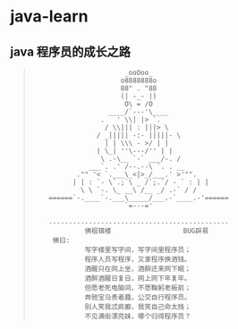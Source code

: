 # java-learn

## java 程序员的成长之路

>                            _ooOoo_
>                           o8888888o
>                           88" . "88
>                           (| -_- |)
>                            O\ = /O
>                        ____/`---'\____
>                      .   ' \\| |> `.
>                       / \\||| : |||> \
>                     / _||||| -:- |||||- \
>                       | | \\\ - >/ | |
>                     | \_| ''\---/'' | |
>                      \ .-\__ `-` ___/-. /
>                   ___`. .' /--.--\ `. . __
>                ."" '< `.___\_<|>_/___.' >'"".
>               | | : `- \`.;`\ _ /`;.`/ - ` : | |
>                 \ \ `-. \_ __\ /__ _/ .-` / /
>         ======`-.____`-.___\_____/___.-`____.-'======
>                            `=---='
>
>         .............................................
>                  佛祖镇楼                  BUG辟易
>          佛曰:
>                  写字楼里写字间，写字间里程序员；
>                  程序人员写程序，又拿程序换酒钱。
>                  酒醒只在网上坐，酒醉还来网下眠；
>                  酒醉酒醒日复日，网上网下年复年。
>                  但愿老死电脑间，不愿鞠躬老板前；
>                  奔驰宝马贵者趣，公交自行程序员。
>                  别人笑我忒疯癫，我笑自己命太贱；
>                  不见满街漂亮妹，哪个归得程序员？


